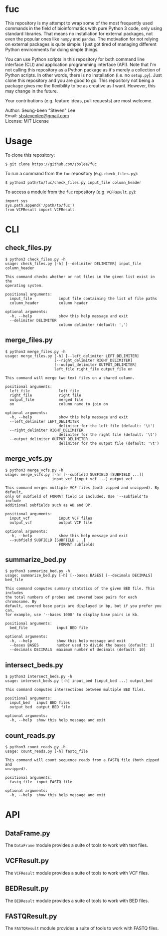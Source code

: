 # fuc
This repository is my attempt to wrap some of the most frequently used commands in the field of bioinformatics with pure Python 3 code, only using standard libraries. That means no installation for external packages, not even the popular ones like `numpy` and `pandas`. The motivation for not relying on external packages is quite simple: I just got tired of managing different Python environments for doing simple things.

You can use Python scripts in this repository for both command line interface (CLI) and application programming interface (API). Note that I'm not calling this repository as a Python package as it's merely a collection of Python scripts. In other words, there is no installation (i.e. no `setup.py`). Just clone this repository and you are good to go. This repository not being a package gives me the flexibility to be as creative as I want. However, this may change in the future.

Your contributions (e.g. feature ideas, pull requests) are most welcome.

Author: Seung-been "Steven" Lee<br/>
Email: sbstevenlee@gmail.com<br/>
License: MIT License

# Usage

To clone this repository:

```
$ git clone https://github.com/sbslee/fuc
```

To run a command from the `fuc` repository (e.g. `check_files.py`):

```
$ python3 path/to/fuc/check_files.py input_file column_header
```

To access a module from the `fuc` repository (e.g. `VCFResult.py`):

```
import sys
sys.path.append('/path/to/fuc')
from VCFResult import VCFResult
```

# CLI

## check_files.py

```
$ python3 check_files.py -h
usage: check_files.py [-h] [--delimiter DELIMITER] input_file column_header

This command checks whether or not files in the given list exist in the
operating system.

positional arguments:
  input_file            input file containing the list of file paths
  column_header         column header

optional arguments:
  -h, --help            show this help message and exit
  --delimiter DELIMITER
                        column delimiter (default: ',')
```

## merge_files.py

```
$ python3 merge_files.py -h
usage: merge_files.py [-h] [--left_delimiter LEFT_DELIMITER]
                      [--right_delimiter RIGHT_DELIMITER]
                      [--output_delimiter OUTPUT_DELIMITER]
                      left_file right_file output_file on

This command will merge two text files on a shared column.

positional arguments:
  left_file             left file
  right_file            right file
  output_file           merged file
  on                    column name to join on

optional arguments:
  -h, --help            show this help message and exit
  --left_delimiter LEFT_DELIMITER
                        delimiter for the left file (default: '\t')
  --right_delimiter RIGHT_DELIMITER
                        delimiter for the right file (default: '\t')
  --output_delimiter OUTPUT_DELIMITER
                        delimiter for the output file (default: '\t')
```

## merge_vcfs.py

```
$ python3 merge_vcfs.py -h
usage: merge_vcfs.py [-h] [--subfield SUBFIELD [SUBFIELD ...]]
                     input_vcf [input_vcf ...] output_vcf

This command merges multiple VCF files (both zipped and unzipped). By default,
only GT subfield of FORMAT field is included. Use '--subfield'to include
additional subfields such as AD and DP.

positional arguments:
  input_vcf             input VCF files
  output_vcf            output VCF file

optional arguments:
  -h, --help            show this help message and exit
  --subfield SUBFIELD [SUBFIELD ...]
                        FORMAT subfields
```

## summarize_bed.py

```
$ python3 summarize_bed.py -h
usage: summarize_bed.py [-h] [--bases BASES] [--decimals DECIMALS] bed_file

This command computes summary statstics of the given BED file. This includes
the total numbers of probes and covered base pairs for each chromosome. By
default, covered base paris are displayed in bp, but if you prefer you can,
for example, use '--bases 1000' to display base pairs in kb.

positional arguments:
  bed_file             input BED file

optional arguments:
  -h, --help           show this help message and exit
  --bases BASES        number used to divide the bases (default: 1)
  --decimals DECIMALS  maximum number of decimals (default: 10)
```

## intersect_beds.py

```
$ python3 intersect_beds.py -h
usage: intersect_beds.py [-h] input_bed [input_bed ...] output_bed

This command computes intersections between multiple BED files.

positional arguments:
  input_bed   input BED files
  output_bed  output BED file

optional arguments:
  -h, --help  show this help message and exit
```

## count_reads.py

```
$ python3 count_reads.py -h
usage: count_reads.py [-h] fastq_file

This command will count sequence reads from a FASTQ file (both zipped and
unzipped).

positional arguments:
  fastq_file  input FASTQ file

optional arguments:
  -h, --help  show this help message and exit

```

# API

## DataFrame.py

The `DataFrame` module provides a suite of tools to work with text files.

## VCFResult.py

The `VCFResult` module provides a suite of tools to work with VCF files.

## BEDResult.py

The `BEDResult` module provides a suite of tools to work with BED files.

## FASTQResult.py

The `FASTQResult` module provides a suite of tools to work with FASTQ files.

